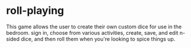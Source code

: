 # roll-playing
This game allows the user to create their own custom dice for use in the bedroom. sign in, choose from various activities, create, save, and edit n-sided dice, and then roll them when you're looking to spice things up.